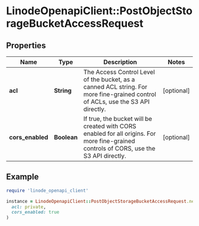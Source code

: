 # LinodeOpenapiClient::PostObjectStorageBucketAccessRequest

## Properties

| Name | Type | Description | Notes |
| ---- | ---- | ----------- | ----- |
| **acl** | **String** | The Access Control Level of the bucket, as a canned ACL string. For more fine-grained control of ACLs, use the S3 API directly. | [optional] |
| **cors_enabled** | **Boolean** | If true, the bucket will be created with CORS enabled for all origins. For more fine-grained controls of CORS, use the S3 API directly. | [optional] |

## Example

```ruby
require 'linode_openapi_client'

instance = LinodeOpenapiClient::PostObjectStorageBucketAccessRequest.new(
  acl: private,
  cors_enabled: true
)
```

